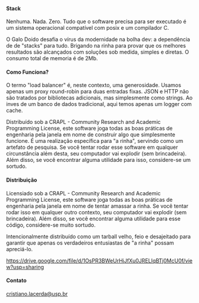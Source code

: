 #### Stack 

Nenhuma. Nada. Zero.
Tudo que o software precisa para ser executado é um sistema operacional compatível com posix e um compilador C. 

O Galo Doido desafia o vírus da modernidade na bolha dev: a dependência de de "stacks" para tudo. Brigando na rinha para provar que os melhores resultados são alcançados com soluções sob medida, simples e diretas. O consumo total de memoria é de 2Mb.

#### Como Funciona?

O termo "load balancer" é, neste contexto, uma generosidade. Usamos apenas um proxy round-robin para duas entradas fixas. JSON e HTTP não são tratados por bibliotecas adicionais, mas simplesmente como strings. Ao inves de um banco de dados tradicional, aqui temos apenas um logger com cache.

Distribuído sob a CRAPL - Community Research and Academic Programming License, este software joga todas as boas práticas de engenharia pela janela em nome de construir algo que simplesmente funcione. É uma realização específica para "a rinha", servindo como um artefato de pesquisa. Se você tentar rodar esse software em qualquer circunstância além desta, seu computador vai explodir (sem brincadeira). Além disso, se você encontrar alguma utilidade para isso, considere-se um sortudo.

#### Distribuição

Licensiado sob a CRAPL - Community Research and Academic Programming License, este software joga todas as boas práticas de engenharia pela janela em nome de tentar amassar a rinha. Se você tentar rodar isso em qualquer outro contexto, seu computador vai explodir (sem brincadeira). Além disso, se você encontrar alguma utilidade para esse código, considere-se muito sortudo.

Intencionalmente distribuído como um tarball velho, feio e desajeitado para garantir que apenas os verdadeiros entusiastas de "a rinha" possam apreciá-lo.

https://drive.google.com/file/d/1OsPR3BWeUrHjJfXu0JRELIqBTj0McU0f/view?usp=sharing

#### Contato

cristiano.lacerda@usp.br

